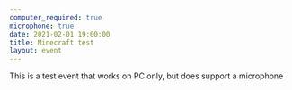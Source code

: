 ```yaml
---
computer_required: true
microphone: true
date: 2021-02-01 19:00:00
title: Minecraft test
layout: event
---
```

This is a test event that works on PC only, but does support a microphone
